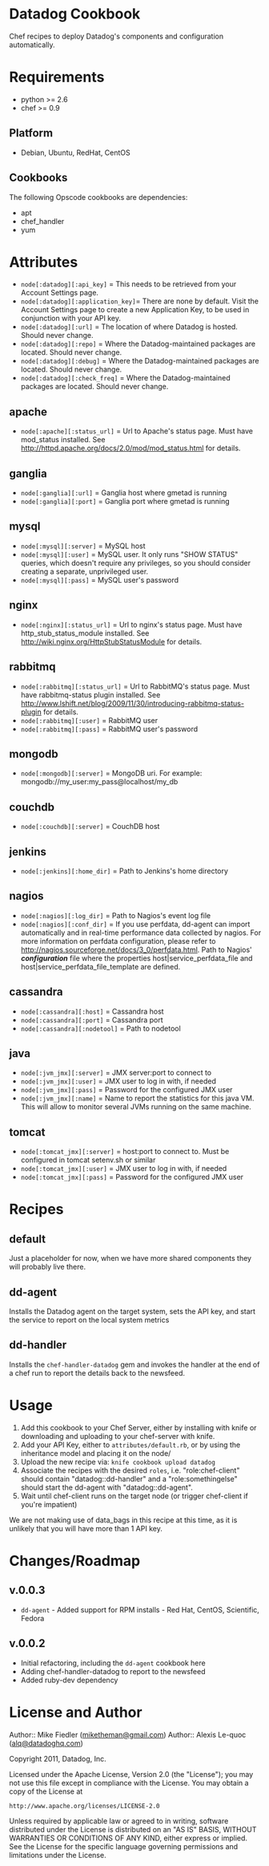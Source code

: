 Datadog Cookbook
================

Chef recipes to deploy Datadog's components and configuration automatically.

Requirements
============
- python >= 2.6
- chef >= 0.9

Platform
--------

* Debian, Ubuntu, RedHat, CentOS

Cookbooks
---------

The following Opscode cookbooks are dependencies:

* apt
* chef_handler
* yum


Attributes
==========

* `node[:datadog][:api_key]`    	= This needs to be retrieved from your Account Settings page.
* `node[:datadog][:application_key]`= There are none by default. Visit the Account Settings page to create a new Application Key, to be used in conjunction with your API key.
* `node[:datadog][:url]` 			= The location of where Datadog is hosted. Should never change.
* `node[:datadog][:repo]` 			= Where the Datadog-maintained packages are located. Should never change.
* `node[:datadog][:debug]` 			= Where the Datadog-maintained packages are located. Should never change.
* `node[:datadog][:check_freq]`		= Where the Datadog-maintained packages are located. Should never change.

apache
-------
* `node[:apache][:status_url]` 		= Url to Apache's status page. Must have mod_status installed.  See http://httpd.apache.org/docs/2.0/mod/mod_status.html for details.

ganglia
-------
* `node[:ganglia][:url]` 			= Ganglia host where gmetad is running
* `node[:ganglia][:port]` 			= Ganglia port where gmetad is running

mysql
-------
* `node[:mysql][:server]`			= MySQL host
* `node[:mysql][:user]`				= MySQL user. It only runs "SHOW STATUS" queries, which doesn't require any privileges, so you should consider creating a separate, unprivileged user.
* `node[:mysql][:pass]`				= MySQL user's password

nginx
-------
* `node[:nginx][:status_url]`		= Url to nginx's status page. Must have http_stub_status_module installed.  See http://wiki.nginx.org/HttpStubStatusModule for details.

rabbitmq
-------
* `node[:rabbitmq][:status_url]`	= Url to RabbitMQ's status page. Must have rabbitmq-status plugin installed.  See http://www.lshift.net/blog/2009/11/30/introducing-rabbitmq-status-plugin for details.
* `node[:rabbitmq][:user]`			= RabbitMQ user
* `node[:rabbitmq][:pass]`			= RabbitMQ user's password

mongodb
-------
* `node[:mongodb][:server]`			= MongoDB uri. For example: mongodb://my_user:my_pass@localhost/my_db

couchdb
-------
* `node[:couchdb][:server]`			= CouchDB host

jenkins
-------
* `node[:jenkins][:home_dir]`		= Path to Jenkins's home directory

nagios
-------
* `node[:nagios][:log_dir]`			= Path to Nagios's event log file
* `node[:nagios][:conf_dir]`		= If you use perfdata, dd-agent can import automatically and in real-time performance data collected by nagios.  For more information on perfdata configuration, please refer to http://nagios.sourceforge.net/docs/3_0/perfdata.html.  Path to Nagios' ***configuration*** file where the properties host|service_perfdata_file and host|service_perfdata_file_template are defined.

cassandra
-------
* `node[:cassandra][:host]`			= Cassandra host
* `node[:cassandra][:port]`			= Cassandra port
* `node[:cassandra][:nodetool]`		= Path to nodetool

java
-------
* `node[:jvm_jmx][:server]`			= JMX server:port to connect to
* `node[:jvm_jmx][:user]`			= JMX user to log in with, if needed
* `node[:jvm_jmx][:pass]`			= Password for the configured JMX user
* `node[:jvm_jmx][:name]`			= Name to report the statistics for this java VM. This will allow to monitor several JVMs running on the same machine.

tomcat
-------
* `node[:tomcat_jmx][:server]`		= host:port to connect to. Must be configured in tomcat setenv.sh or similar
* `node[:tomcat_jmx][:user]`		= JMX user to log in with, if needed
* `node[:tomcat_jmx][:pass]`		= Password for the configured JMX user

Recipes
=======

default
-------
Just a placeholder for now, when we have more shared components they will probably live there.

dd-agent
--------
Installs the Datadog agent on the target system, sets the API key, and start the service to report on the local system metrics

dd-handler
----------
Installs the `chef-handler-datadog` gem and invokes the handler at the end of a chef run to report the details back to the newsfeed.


Usage
=====

1. Add this cookbook to your Chef Server, either by installing with knife or downloading and uploading to your chef-server with knife.
2. Add your API Key, either to `attributes/default.rb`, or by using the inheritance model and placing it on the node/
3. Upload the new recipe via: `knife cookbook upload datadog`
4. Associate the recipes with the desired `roles`, i.e. "role:chef-client" should contain "datadog::dd-handler" and a "role:somethingelse" should start the dd-agent with "datadog::dd-agent".
4. Wait until chef-client runs on the target node (or trigger chef-client if you're impatient)

We are not making use of data_bags in this recipe at this time, as it is unlikely that you will have more than 1 API key.


Changes/Roadmap
===============

## v.0.0.3
* `dd-agent` - Added support for RPM installs - Red Hat, CentOS, Scientific, Fedora

## v.0.0.2
* Initial refactoring, including the `dd-agent` cookbook here
* Adding chef-handler-datadog to report to the newsfeed
* Added ruby-dev dependency

License and Author
==================

Author:: Mike Fiedler (<miketheman@gmail.com>)
Author:: Alexis Le-quoc (<alq@datadoghq.com>)

Copyright 2011, Datadog, Inc.

Licensed under the Apache License, Version 2.0 (the "License");
you may not use this file except in compliance with the License.
You may obtain a copy of the License at

    http://www.apache.org/licenses/LICENSE-2.0

Unless required by applicable law or agreed to in writing, software
distributed under the License is distributed on an "AS IS" BASIS,
WITHOUT WARRANTIES OR CONDITIONS OF ANY KIND, either express or implied.
See the License for the specific language governing permissions and
limitations under the License.